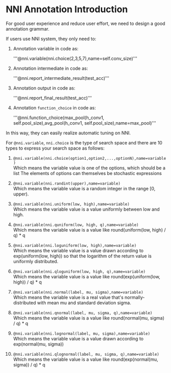 # NNI Annotation Introduction 

For good user experience and reduce user effort, we need to design a good annotation grammar.

If users use NNI system, they only need to:

 1. Annotation variable in code as:

    '''@nni.variable(nni.choice(2,3,5,7),name=self.conv_size)'''

 2. Annotation intermediate in code as:

    '''@nni.report_intermediate_result(test_acc)'''

 3. Annotation output in code as:

    '''@nni.report_final_result(test_acc)'''

 4. Annotation `function_choice` in code as:

    '''@nni.function_choice(max_pool(h_conv1, self.pool_size),avg_pool(h_conv1, self.pool_size),name=max_pool)'''

In this way, they can easily realize automatic tuning on NNI. 

For `@nni.variable`, `nni.choice` is the type of search space and there are 10 types to express your search space as follows:

 1. `@nni.variable(nni.choice(option1,option2,...,optionN),name=variable)`  
    Which means the variable value is one of the options, which should be a list The elements of options can themselves be stochastic expressions

 2. `@nni.variable(nni.randint(upper),name=variable)`  
    Which means the variable value is a random integer in the range [0, upper).

 3. `@nni.variable(nni.uniform(low, high),name=variable)`  
    Which means the variable value is a value uniformly between low and high.

 4. `@nni.variable(nni.quniform(low, high, q),name=variable)`  
    Which means the variable value is a value like round(uniform(low, high) / q) * q

 5. `@nni.variable(nni.loguniform(low, high),name=variable)`  
    Which means the variable value is a value drawn according to exp(uniform(low, high)) so that the logarithm of the return value is uniformly distributed.

 6. `@nni.variable(nni.qloguniform(low, high, q),name=variable)`  
    Which means the variable value is a value like round(exp(uniform(low, high)) / q) * q

 7. `@nni.variable(nni.normal(label, mu, sigma),name=variable)`  
    Which means the variable value is a real value that's normally-distributed with mean mu and standard deviation sigma.

 8. `@nni.variable(nni.qnormal(label, mu, sigma, q),name=variable)`  
    Which means the variable value is a value like round(normal(mu, sigma) / q) * q

 9. `@nni.variable(nni.lognormal(label, mu, sigma),name=variable)`  
    Which means the variable value is a value drawn according to exp(normal(mu, sigma))

10. `@nni.variable(nni.qlognormal(label, mu, sigma, q),name=variable)`  
    Which means the variable value is a value like round(exp(normal(mu, sigma)) / q) * q
